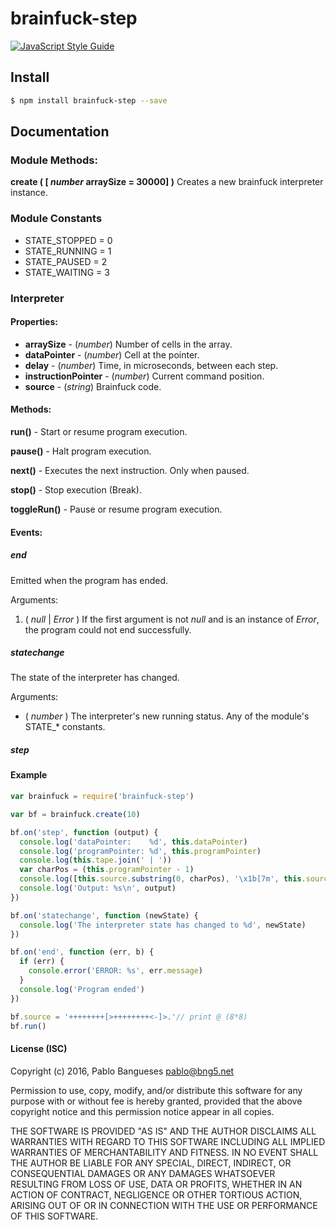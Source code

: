 # brainfuck-step

[![JavaScript Style Guide](https://img.shields.io/badge/code_style-standard-brightgreen.svg)](https://standardjs.com)

## Install

``` bash
$ npm install brainfuck-step --save
```

## Documentation

### Module Methods:

__create ( [ _number_ arraySize = 30000] )__ Creates a new brainfuck interpreter instance.

### Module Constants

- STATE_STOPPED = 0
- STATE_RUNNING = 1
- STATE_PAUSED  = 2
- STATE_WAITING = 3

### Interpreter

#### Properties:

- __arraySize__          - (_number_) Number of cells in the array.
- __dataPointer__        - (_number_) Cell at the pointer.
- __delay__              - (_number_) Time, in microseconds, between each step.
- __instructionPointer__ - (_number_) Current command position.
- __source__             - (_string_) Brainfuck code.

#### Methods:

__run()__       - Start or resume program execution.

__pause()__     - Halt program execution.

__next()__      - Executes the next instruction. Only when paused.

__stop()__      - Stop execution (Break).

__toggleRun()__ - Pause or resume program execution.

#### Events:

##### end

Emitted when the program has ended.

Arguments:
1. ( *null* | *Error* ) If the first argument is not *null* and is an instance of *Error*, the program could not end successfully.
 
##### statechange

The state of the interpreter has changed.

Arguments:
 - ( *number* ) The interpreter's new running status. Any of the module's STATE_* constants.

##### step


#### Example

``` js
var brainfuck = require('brainfuck-step')

var bf = brainfuck.create(10)

bf.on('step', function (output) {
  console.log('dataPointer:    %d', this.dataPointer)
  console.log('programPointer: %d', this.programPointer)
  console.log(this.tape.join(' | '))
  var charPos = (this.programPointer - 1)
  console.log([this.source.substring(0, charPos), '\x1b[7m', this.source.substr(charPos, 1), '\x1b[0m', this.source.substring(charPos + 1)].join(''))
  console.log('Output: %s\n', output)
})

bf.on('statechange', function (newState) {
  console.log('The interpreter state has changed to %d', newState)
})

bf.on('end', function (err, b) {
  if (err) {
    console.error('ERROR: %s', err.message)
  }
  console.log('Program ended')
})

bf.source = '++++++++[>++++++++<-]>.'// print @ (8*8)
bf.run()
```

#### License (ISC)

Copyright (c) 2016, Pablo Bangueses <pablo@bng5.net>

Permission to use, copy, modify, and/or distribute this software for any
purpose with or without fee is hereby granted, provided that the above
copyright notice and this permission notice appear in all copies.

THE SOFTWARE IS PROVIDED "AS IS" AND THE AUTHOR DISCLAIMS ALL WARRANTIES
WITH REGARD TO THIS SOFTWARE INCLUDING ALL IMPLIED WARRANTIES OF
MERCHANTABILITY AND FITNESS. IN NO EVENT SHALL THE AUTHOR BE LIABLE FOR
ANY SPECIAL, DIRECT, INDIRECT, OR CONSEQUENTIAL DAMAGES OR ANY DAMAGES
WHATSOEVER RESULTING FROM LOSS OF USE, DATA OR PROFITS, WHETHER IN AN
ACTION OF CONTRACT, NEGLIGENCE OR OTHER TORTIOUS ACTION, ARISING OUT OF
OR IN CONNECTION WITH THE USE OR PERFORMANCE OF THIS SOFTWARE.
